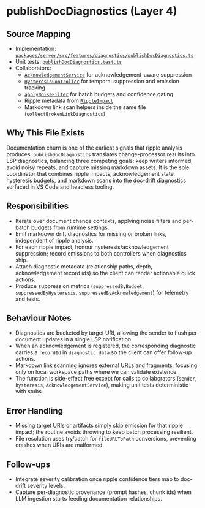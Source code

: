 # publishDocDiagnostics (Layer 4)

## Source Mapping
- Implementation: [`packages/server/src/features/diagnostics/publishDocDiagnostics.ts`](../../../packages/server/src/features/diagnostics/publishDocDiagnostics.ts)
- Unit tests: [`publishDocDiagnostics.test.ts`](../../../packages/server/src/features/diagnostics/publishDocDiagnostics.test.ts)
- Collaborators:
  - [`AcknowledgementService`](../../../packages/server/src/features/diagnostics/acknowledgementService.ts) for acknowledgement-aware suppression
  - [`HysteresisController`](../../../packages/server/src/features/diagnostics/hysteresisController.ts) for temporal suppression and emission tracking
  - [`applyNoiseFilter`](../../../packages/server/src/features/diagnostics/noiseFilter.ts) for batch budgets and confidence gating
  - Ripple metadata from [`RippleImpact`](../../../packages/server/src/features/diagnostics/rippleTypes.ts)
  - Markdown link scan helpers inside the same file (`collectBrokenLinkDiagnostics`)

## Why This File Exists
Documentation churn is one of the earliest signals that ripple analysis produces. `publishDocDiagnostics` translates change-processor results into LSP diagnostics, balancing three competing goals: keep writers informed, avoid noisy repeats, and capture missing markdown assets. It is the sole coordinator that combines ripple impacts, acknowledgement state, hysteresis budgets, and markdown scans into the doc-drift diagnostics surfaced in VS Code and headless tooling.

## Responsibilities
- Iterate over document change contexts, applying noise filters and per-batch budgets from runtime settings.
- Emit markdown drift diagnostics for missing or broken links, independent of ripple analysis.
- For each ripple impact, honour hysteresis/acknowledgement suppression; record emissions to both controllers when diagnostics ship.
- Attach diagnostic metadata (relationship paths, depth, acknowledgement record ids) so the client can render actionable quick actions.
- Produce suppression metrics (`suppressedByBudget`, `suppressedByHysteresis`, `suppressedByAcknowledgement`) for telemetry and tests.

## Behaviour Notes
- Diagnostics are bucketed by target URI, allowing the sender to flush per-document updates in a single LSP notification.
- When an acknowledgement is registered, the corresponding diagnostic carries a `recordId` in `diagnostic.data` so the client can offer follow-up actions.
- Markdown link scanning ignores external URLs and fragments, focusing only on local workspace paths where we can validate existence.
- The function is side-effect free except for calls to collaborators (`sender`, `hysteresis`, `AcknowledgementService`), making unit tests deterministic with stubs.

## Error Handling
- Missing target URIs or artifacts simply skip emission for that ripple impact; the routine avoids throwing to keep batch processing resilient.
- File resolution uses try/catch for `fileURLToPath` conversions, preventing crashes when URIs are malformed.

## Follow-ups
- Integrate severity calibration once ripple confidence tiers map to doc-drift severity levels.
- Capture per-diagnostic provenance (prompt hashes, chunk ids) when LLM ingestion starts feeding documentation relationships.

